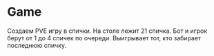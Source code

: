 # Game

Создаем PVE игру в спички. На столе лежит 21 спичка. Бот и игрок берут от 1 до 4 спичек по очереди. Выигрывает тот, кто забирает последнюю спичку.
